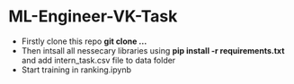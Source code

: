 # ML-Engineer-VK-Task

- Firstly clone this repo **git clone ...**
- Then intsall all nessecary libraries using **pip install -r requirements.txt** and add intern_task.csv file to data folder
- Start training in ranking.ipynb
